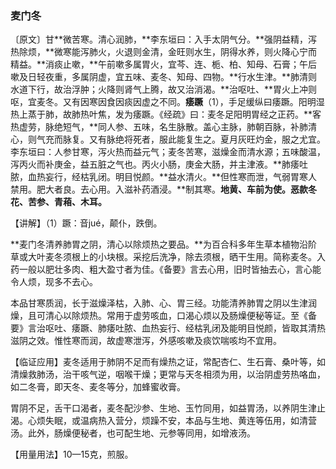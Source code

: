 ### 麦门冬

〔原文〕甘**微苦寒。清心润肺，**李东垣曰：入手太阴气分。**强阴益精，泻热除烦，**微寒能泻肺火，火退则金清，金旺则水生，阴得水养，则火降心宁而精益。**消痰止嗽，**午前嗽多属胃火，宜芩、连、栀、柏、知母、石膏；午后嗽及日轻夜重，多属阴虚，宜五味、麦冬、知母、四物。**行水生津。**肺清则水道下行，故治浮肿；火降则肾气上腾，故又治消渴。**治呕吐、**胃火上冲则呕，宜麦冬。又有因寒因食因痰因虚之不同。**痿蹶**（1），手足缓纵曰痿蹶。阳明湿热上蒸于肺，故肺热叶焦，发为痿蹶。《经疏》曰：麦冬足阳明胃经之正药。**客热虚劳，脉绝短气，**同人参、五味，名生脉散。盖心主脉，肺朝百脉，补肺清心，则气充而脉复。又有脉绝将死者，服此能复生之。夏月灰旺灼金，服之尤宜。李东垣曰：人参甘寒，泻火热而益元气；麦冬苦寒，滋燥金而清水源；五味酸温，泻丙火而补庚金，益五脏之气也。丙火小肠，庚金大肠，并主津液。**肺痿吐脓，血热妄行，经枯乳闭。明目悦颜。**益水清火。**但性寒而泄，气弱胃寒人禁用。肥大者良。去心用。入滋补药酒浸。**制其寒。**地黄、车前为使。恶款冬花、苦参、青葙、木耳。**

【讲解】（1）蹶：音jué，颠仆，跌倒。

**麦门冬清养肺胃之阴，清心以除烦热之要品。**为百合科多年生草本植物沿阶草或大叶麦冬须根上的小块根。采挖后洗净，除去须根，晒干生用。简称麦冬。入药一般以肥壮多肉、粗大盈寸者为佳。《备要》言去心用，旧时皆抽去心，言心能令人烦，现多不去心。

本品甘寒质润，长于滋燥泽枯，入肺、心、胃三经。功能清养肺胃之阴以生津润燥，且可清心以除烦热。常用于虚劳咳血，口渴心烦以及肠燥便秘等证。至《备要》言治呕吐、痿蹶、肺痿吐脓、血热妄行、经枯乳闭及能明目悦颜，皆取其清热滋阴之效。惟性寒而润，故虚寒泄泻，外感咳嗽及痰饮喘咳均不宜用。

【临证应用】麦冬适用于肺阴不足而有燥热之证，常配杏仁、生石膏、桑叶等，如清燥救肺汤，治干咳气逆，咽喉干燥；更常与天冬相须为用，以治阴虚劳热咯血，如二冬膏，即天冬、麦冬等分，加蜂蜜收膏。

胃阴不足，舌干口渴者，麦冬配沙参、生地、玉竹同用，如益胃汤，以养阴生津止渴。心烦失眠，或温病热入营分，烦躁不安，本品与生地、黄连等伍用，如清营汤。此外，肠燥便秘者，也可配生地、元参等同用，如增液汤。

【用量用法】10—15克，煎服。
